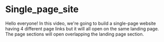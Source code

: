 # Single_page_site
Hello everyone! In this video, we're going to build a single-page website having 4 different page links but it will all open on the same landing page. The page sections will open overlapping the landing page section. 

